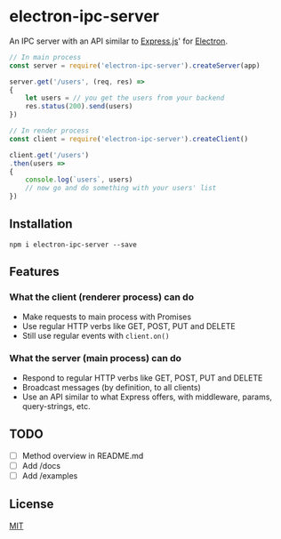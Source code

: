electron-ipc-server
===

An IPC server with an API similar to [Express.js](https://github.com/expressjs/express)' for [Electron](https://github.com/electron/electron).

```javascript
// In main process
const server = require('electron-ipc-server').createServer(app)

server.get('/users', (req, res) =>
{
    let users = // you get the users from your backend
    res.status(200).send(users)
})
```

```javascript
// In render process
const client = require('electron-ipc-server').createClient()

client.get('/users')
.then(users =>
{
    console.log(`users`, users)
    // now go and do something with your users' list
})
```

## Installation
```
npm i electron-ipc-server --save
```

## Features
### What the client (renderer process) can do
* Make requests to main process with Promises
* Use regular HTTP verbs like GET, POST, PUT and DELETE
* Still use regular events with `client.on()`

### What the server (main process) can do
* Respond to regular HTTP verbs like GET, POST, PUT and DELETE
* Broadcast messages (by definition, to all clients)
* Use an API similar to what Express offers, with middleware, params, query-strings, etc.

## TODO
- [ ] Method overview in README.md
- [ ] Add /docs
- [ ] Add /examples

## License

  [MIT](LICENSE)
